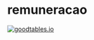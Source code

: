 # remuneracao

[![goodtables.io](https://goodtables.io/badge/github/andrelgamei/remuneracao.svg)](https://goodtables.io/github/andrelgamei/remuneracao)

